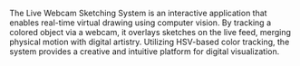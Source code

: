 The Live Webcam Sketching System is an interactive application that enables real-time virtual drawing using computer vision. By tracking a colored object via a webcam, it overlays sketches on the live feed, merging physical motion with digital artistry. Utilizing HSV-based color tracking, the system provides a creative and intuitive platform for digital visualization.
